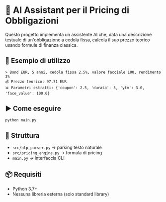 # 💼 AI Assistant per il Pricing di Obbligazioni

Questo progetto implementa un assistente AI che, data una descrizione testuale di un'obbligazione a cedola fissa, calcola il suo prezzo teorico usando formule di finanza classica.

## 🧪 Esempio di utilizzo
```
> Bond EUR, 5 anni, cedola fissa 2.5%, valore facciale 100, rendimento 3%
💰 Prezzo teorico: 97.71 EUR
📊 Parametri estratti: {'coupon': 2.5, 'durata': 5, 'ytm': 3.0, 'face_value': 100.0}
```

## ▶️ Come eseguire
```bash
python main.py
```

## 📁 Struttura
- `src/nlp_parser.py` → parsing testo naturale
- `src/pricing_engine.py` → formula di pricing
- `main.py` → interfaccia CLI

## 📦 Requisiti
- Python 3.7+
- Nessuna libreria esterna (solo standard library)
